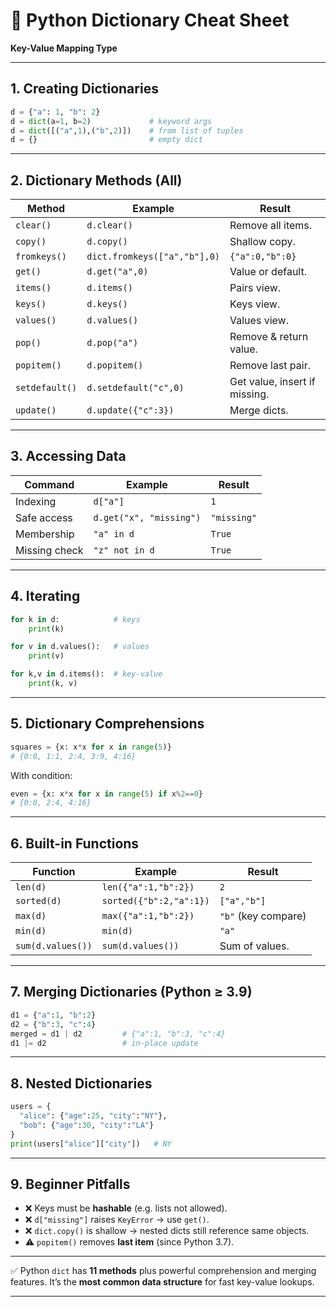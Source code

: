 

# 📘 Python Dictionary Cheat Sheet

**Key-Value Mapping Type**

---

## 1. Creating Dictionaries

```python
d = {"a": 1, "b": 2}
d = dict(a=1, b=2)             # keyword args
d = dict([("a",1),("b",2)])    # from list of tuples
d = {}                         # empty dict
```

---

## 2. Dictionary Methods (All)

| Method         | Example                      | Result                        |
| -------------- | ---------------------------- | ----------------------------- |
| `clear()`      | `d.clear()`                  | Remove all items.             |
| `copy()`       | `d.copy()`                   | Shallow copy.                 |
| `fromkeys()`   | `dict.fromkeys(["a","b"],0)` | `{"a":0,"b":0}`               |
| `get()`        | `d.get("a",0)`               | Value or default.             |
| `items()`      | `d.items()`                  | Pairs view.                   |
| `keys()`       | `d.keys()`                   | Keys view.                    |
| `values()`     | `d.values()`                 | Values view.                  |
| `pop()`        | `d.pop("a")`                 | Remove & return value.        |
| `popitem()`    | `d.popitem()`                | Remove last pair.             |
| `setdefault()` | `d.setdefault("c",0)`        | Get value, insert if missing. |
| `update()`     | `d.update({"c":3})`          | Merge dicts.                  |

---

## 3. Accessing Data

| Command       | Example                 | Result      |
| ------------- | ----------------------- | ----------- |
| Indexing      | `d["a"]`                | `1`         |
| Safe access   | `d.get("x", "missing")` | `"missing"` |
| Membership    | `"a" in d`              | `True`      |
| Missing check | `"z" not in d`          | `True`      |

---

## 4. Iterating

```python
for k in d:            # keys
    print(k)

for v in d.values():   # values
    print(v)

for k,v in d.items():  # key-value
    print(k, v)
```

---

## 5. Dictionary Comprehensions

```python
squares = {x: x*x for x in range(5)}
# {0:0, 1:1, 2:4, 3:9, 4:16}
```

With condition:

```python
even = {x: x*x for x in range(5) if x%2==0}
# {0:0, 2:4, 4:16}
```

---

## 6. Built-in Functions

| Function          | Example                 | Result              |
| ----------------- | ----------------------- | ------------------- |
| `len(d)`          | `len({"a":1,"b":2})`    | `2`                 |
| `sorted(d)`       | `sorted({"b":2,"a":1})` | `["a","b"]`         |
| `max(d)`          | `max({"a":1,"b":2})`    | `"b"` (key compare) |
| `min(d)`          | `min(d)`                | `"a"`               |
| `sum(d.values())` | `sum(d.values())`       | Sum of values.      |

---

## 7. Merging Dictionaries (Python ≥ 3.9)

```python
d1 = {"a":1, "b":2}
d2 = {"b":3, "c":4}
merged = d1 | d2         # {"a":1, "b":3, "c":4}
d1 |= d2                 # in-place update
```

---

## 8. Nested Dictionaries

```python
users = {
  "alice": {"age":25, "city":"NY"},
  "bob": {"age":30, "city":"LA"}
}
print(users["alice"]["city"])   # NY
```

---

## 9. Beginner Pitfalls

* ❌ Keys must be **hashable** (e.g. lists not allowed).
* ❌ `d["missing"]` raises `KeyError` → use `get()`.
* ❌ `dict.copy()` is shallow → nested dicts still reference same objects.
* ⚠️ `popitem()` removes **last item** (since Python 3.7).

---

✅ Python `dict` has **11 methods** plus powerful comprehension and merging features.
It’s the **most common data structure** for fast key-value lookups.

---
